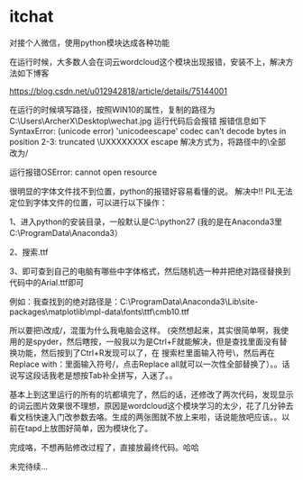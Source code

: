 # itchat

对接个人微信，使用python模块达成各种功能

在运行时候，大多数人会在词云wordcloud这个模块出现报错，安装不上，解决方法如下博客

https://blog.csdn.net/u012942818/article/details/75144001

在运行的时候填写路径，按照WIN10的属性，复制的路径为C:\Users\ArcherX\Desktop\wechat.jpg
运行代码后会报错
报错信息如下SyntaxError: (unicode error) 'unicodeescape' codec can't decode bytes in position 2-3: truncated \UXXXXXXXX escape
解决方式为，将路径中的\全部改为/


运行报错OSError: cannot open resource

很明显的字体文件找不到位置，python的报错好容易看懂的说。
解决中!!
PIL无法定位到字体文件的位置，可以进行以下操作：


1、进入python的安装目录，一般默认是C:\python27
(我的是在Anaconda3里C:\ProgramData\Anaconda3）

2、搜索.ttf


3、即可查到自己的电脑有哪些中字体格式，然后随机选一种并把绝对路径替换到代码中的Arial.ttf即可


例如：我查找到的绝对路径是：C:\ProgramData\Anaconda3\Lib\site-packages\matplotlib\mpl-data\fonts\ttf\cmb10.ttf

所以要把\改成/，混蛋为什么我电脑会这样。
(突然想起来，其实很简单啊，我使用的是spyder，然后瞎按，一般我以为是Ctrl+F就能解决，但是查找里面没有替换功能，然后按到了Ctrl+R发现可以了，在
搜索栏里面输入符号\，然后再在Replace with：里面输入符号/，点击Replace all就可以一次性全部替换了）。。话说写这段话我老是想按Tab补全拼写，入迷了。。


基本上到这里运行的所有的坑都填完了，然后的话，还修改了两次代码，发现显示的词云图片效果很不理想，原因是wordcloud这个模块学习的太少，花了几分钟去看文档快速入门改参数去咯。生成的两张图就不放上来啦，话说能放吧应该。。以前在tapd上放图好简单，因为模块化了。


完成咯，不想再贴修改过程了，直接放最终代码。哈哈




未完待续...
